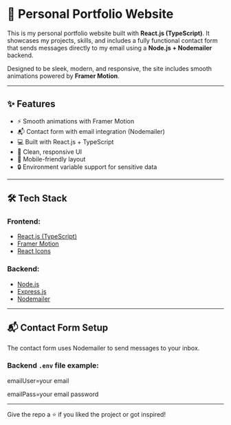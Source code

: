 # 🚀 Personal Portfolio Website

This is my personal portfolio website built with **React.js (TypeScript)**. It showcases my projects, skills, and includes a fully functional contact form that sends messages directly to my email using a **Node.js + Nodemailer** backend.

Designed to be sleek, modern, and responsive, the site includes smooth animations powered by **Framer Motion**.

---

## ✨ Features

- ⚡ Smooth animations with Framer Motion  
- 📬 Contact form with email integration (Nodemailer)  
- 💻 Built with React.js + TypeScript  
- 🎨 Clean, responsive UI  
- 📱 Mobile-friendly layout  
- 🔒 Environment variable support for sensitive data  

---

## 🛠️ Tech Stack

### Frontend:
- [React.js (TypeScript)](https://reactjs.org/)
- [Framer Motion](https://www.framer.com/motion/)
- [React Icons](https://react-icons.github.io/react-icons/)

### Backend:
- [Node.js](https://nodejs.org/)
- [Express.js](https://expressjs.com/)
- [Nodemailer](https://nodemailer.com/)

---


## 📬 Contact Form Setup

The contact form uses Nodemailer to send messages to your inbox.

### Backend `.env` file example:

emailUser=your email

emailPass=your email password


---

Give the repo a ⭐ if you liked the project or got inspired!
